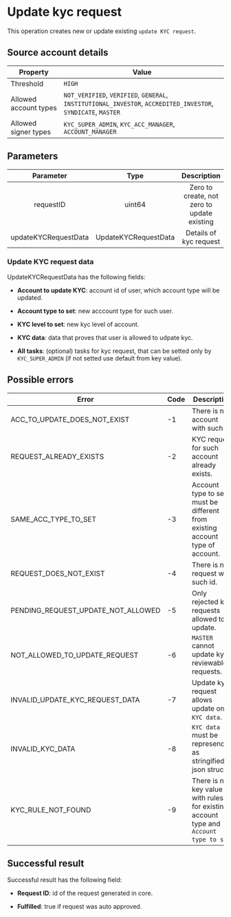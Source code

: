 # Update kyc request

This operation creates new or update existing `update KYC request`.

## Source account details

| Property              | Value                                                                                                         |
|-----------------------|---------------------------------------------------------------------------------------------------------------|
| Threshold             | `HIGH`                                                                                                          |
| Allowed account types | `NOT_VERIFIED`, `VERIFIED`, `GENERAL`, `INSTITUTIONAL_INVESTOR`, `ACCREDITED_INVESTOR`, `SYNDICATE`, `MASTER` |
| Allowed signer types  | `KYC_SUPER_ADMIN`, `KYC_ACC_MANAGER`, `ACCOUNT_MANAGER`                                                       |

## Parameters

| Parameter            |       Type           |       Description                           |
|:--------------------:|:--------------------:|:-------------------------------------------:|
| requestID            | 	 uint64       | Zero to create, not zero to update existing |
| updateKYCRequestData | UpdateKYCRequestData | Details of kyc request                      |

### Update KYC request data
UpdateKYCRequestData has the following fields:

* __Account to update KYC__: account id of user, which account type will be updated.

* __Account type to set__: new acccount type for such user.

* __KYC level to set__: new kyc level of account.

* __KYC data__: data that proves that user is allowed to udpate kyc.

* __All tasks__: (optional) tasks for kyc request, that can be setted only by `KYC_SUPER_ADMIN` (if not setted use default from key value).

## Possible errors

| Error                              | Code | Description                                                                           |
|------------------------------------|------|---------------------------------------------------------------------------------------|
| ACC_TO_UPDATE_DOES_NOT_EXIST       |  -1  | There is no account with such id.                                                     |
| REQUEST_ALREADY_EXISTS             |  -2  | KYC request for such account already exists.                                          |
| SAME_ACC_TYPE_TO_SET               |  -3  | Account type to set must be different from existing account type of account.          |
| REQUEST_DOES_NOT_EXIST             |  -4  | There is no request with such id.                                                     |
| PENDING_REQUEST_UPDATE_NOT_ALLOWED |  -5  | Only rejected kyc requests allowed to update.                                         |
| NOT_ALLOWED_TO_UPDATE_REQUEST      |  -6  | `MASTER` cannot update kyc reviewable requests.                                       |
| INVALID_UPDATE_KYC_REQUEST_DATA    |  -7  | Update kyc request allows update only `KYC data`.                                     |
| INVALID_KYC_DATA                   |  -8  | `KYC data` must be represended as stringified json struct.                            |
| KYC_RULE_NOT_FOUND                 |  -9  | There is no key value with rules for existing account type and `Account type to set`. |


## Successful result

Successful result has the following field:

* __Request ID__: id of the request generated in core.

* __Fulfilled__: true if request was auto approved.

